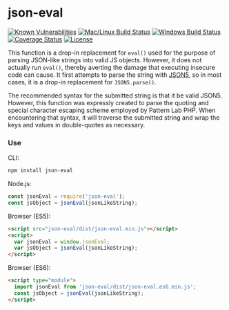 # json-eval

[![Known Vulnerabilities][snyk-image]][snyk-url]
[![Mac/Linux Build Status][travis-image]][travis-url]
[![Windows Build Status][appveyor-image]][appveyor-url]
[![Coverage Status][coveralls-image]][coveralls-url]
[![License][license-image]][license-url]

This function is a drop-in replacement for `eval()` used for the purpose of 
parsing JSON-like strings into valid JS objects. However, it does not actually 
run `eval()`, thereby averting the damage that executing insecure code can 
cause. It first attempts to parse the string with [JSON5](http://json5.org), so 
in most cases, it is a drop-in replacement for `JSON5.parse()`.

The recommended syntax for the submitted string is that it be valid JSON5. 
However, this function was expressly created to parse the quoting and special 
character escaping scheme employed by Pattern Lab PHP. When encountering that 
syntax, it will traverse the submitted string and wrap the keys and values in 
double-quotes as necessary.

### Use

CLI:

```bash
npm install json-eval
```

Node.js:

```javascript
const jsonEval = require('json-eval');
const jsObject = jsonEval(jsonLikeString);
```

Browser (ES5):

```html
<script src="json-eval/dist/json-eval.min.js"></script>
<script>
  var jsonEval = window.jsonEval;
  var jsObject = jsonEval(jsonLikeString);
</script>
```

Browser (ES6):

```html
<script type="module">
  import jsonEval from 'json-eval/dist/json-eval.es6.min.js';
  const jsObject = jsonEval(jsonLikeString);
</script>
```

[snyk-image]: https://snyk.io/test/github/electric-eloquence/json-eval/master/badge.svg
[snyk-url]: https://snyk.io/test/github/electric-eloquence/json-eval/master

[travis-image]: https://img.shields.io/travis/electric-eloquence/json-eval.svg?label=mac%20%26%20linux
[travis-url]: https://travis-ci.org/electric-eloquence/json-eval

[appveyor-image]: https://img.shields.io/appveyor/ci/e2tha-e/json-eval.svg?label=windows
[appveyor-url]: https://ci.appveyor.com/project/e2tha-e/json-eval

[coveralls-image]: https://img.shields.io/coveralls/electric-eloquence/json-eval/master.svg
[coveralls-url]: https://coveralls.io/r/electric-eloquence/json-eval

[license-image]: https://img.shields.io/github/license/electric-eloquence/json-eval.svg
[license-url]: https://raw.githubusercontent.com/electric-eloquence/json-eval/master/LICENSE
